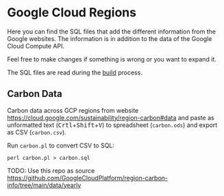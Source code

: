 # Google Cloud Regions

Here you can find the SQL files that add the different information from the Google websites.
The information is in addition to the data of the Google Cloud Compute API.

Feel free to make changes if something is wrong or you want to expand it.

The SQL files are read during the [build](../build/) process.

## Carbon Data

Carbon data across GCP regions from website <https://cloud.google.com/sustainability/region-carbon#data>
and paste as unformatted text (<kbd>Crtl</kbd>+<kbd>Shift</kbd>+<kbd>V</kbd>) to spreadsheet (`carbon.ods`) and export as CSV (`carbon.csv`).

Run `carbon.pl` to convert CSV to SQL:
```shell
perl carbon.pl > carbon.sql
```

TODO: Use this repo as source <https://github.com/GoogleCloudPlatform/region-carbon-info/tree/main/data/yearly>